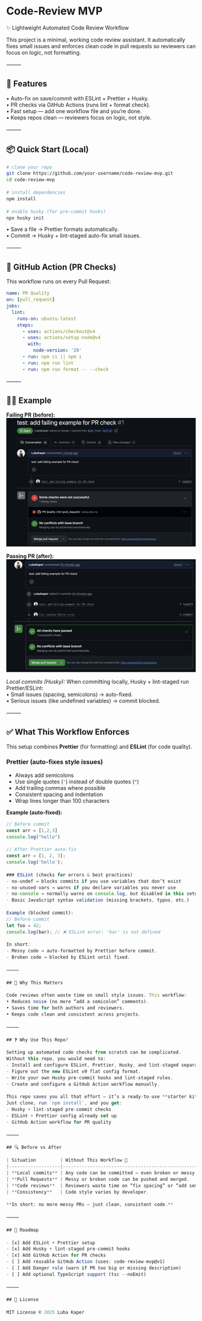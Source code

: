 # Code-Review MVP

✨ Lightweight Automated Code Review Workflow

This project is a minimal, working code review assistant. It automatically fixes small issues and enforces clean code in pull requests so reviewers can focus on logic, not formatting.

⸻

## 🚀 Features

• Auto-fix on save/commit with ESLint + Prettier + Husky.  
• PR checks via GitHub Actions (runs lint + format check).  
• Fast setup — add one workflow file and you’re done.  
• Keeps repos clean — reviewers focus on logic, not style.

⸻

## 📦 Quick Start (Local)

```bash
# clone your repo
git clone https://github.com/your-username/code-review-mvp.git
cd code-review-mvp

# install dependencies
npm install

# enable husky (for pre-commit hooks)
npx husky init
```

• Save a file → Prettier formats automatically.  
• Commit → Husky + lint-staged auto-fix small issues.

⸻

## 🔄 GitHub Action (PR Checks)

This workflow runs on every Pull Request:

```yaml
name: PR Quality
on: [pull_request]
jobs:
  lint:
    runs-on: ubuntu-latest
    steps:
      - uses: actions/checkout@v4
      - uses: actions/setup-node@v4
        with:
          node-version: '20'
      - run: npm ci || npm i
      - run: npm run lint
      - run: npm run format -- --check
```

⸻

## 🧑‍💻 Example

**Failing PR (before):**  
![PR failing](docs/pr-fail.png)

**Passing PR (after):**  
![PR passing](docs/pr-pass.png)

_Local commits (Husky):_ When committing locally, Husky + lint-staged run Prettier/ESLint:  
• Small issues (spacing, semicolons) → auto-fixed.  
• Serious issues (like undefined variables) → commit blocked.

⸻

## ✅ What This Workflow Enforces

This setup combines **Prettier** (for formatting) and **ESLint** (for code quality).

### Prettier (auto-fixes style issues)

- Always add semicolons
- Use single quotes (`'`) instead of double quotes (`"`)
- Add trailing commas where possible
- Consistent spacing and indentation
- Wrap lines longer than 100 characters

**Example (auto-fixed):**

```js
// Before commit
const arr = [1,2,3]
console.log("hello")

// After Prettier auto-fix
const arr = [1, 2, 3];
console.log('hello');

### ESLint (checks for errors & best practices)
- no-undef → blocks commits if you use variables that don’t exist
- no-unused-vars → warns if you declare variables you never use
- no-console → normally warns on console.log, but disabled in this setup
- Basic JavaScript syntax validation (missing brackets, typos, etc.)

Example (blocked commit):
// Before commit
let foo = 42;
console.log(bar); // ❌ ESLint error: 'bar' is not defined

In short:
- Messy code → auto-formatted by Prettier before commit.
- Broken code → blocked by ESLint until fixed.

⸻

## 🎯 Why This Matters

Code reviews often waste time on small style issues. This workflow:
• Reduces noise (no more “add a semicolon” comments).
• Saves time for both authors and reviewers.
• Keeps code clean and consistent across projects.

⸻

## ❓ Why Use This Repo?

Setting up automated code checks from scratch can be complicated.
Without this repo, you would need to:
- Install and configure ESLint, Prettier, Husky, and lint-staged separately.
- Figure out the new ESLint v9 flat config format.
- Write your own Husky pre-commit hooks and lint-staged rules.
- Create and configure a GitHub Action workflow manually.

This repo saves you all that effort — it’s a ready-to-use **starter kit**.
Just clone, run `npm install`, and you get:
- Husky + lint-staged pre-commit checks
- ESLint + Prettier config already set up
- GitHub Action workflow for PR quality

⸻

## 🔍 Before vs After

| Situation         | Without This Workflow 😬                          | With This Workflow 🚀                                     |
|-------------------|--------------------------------------------------|----------------------------------------------------------|
| **Local commits** | Any code can be committed — even broken or messy. | Husky + lint-staged run Prettier/ESLint → auto-fix small issues, block bad commits. |
| **Pull Requests** | Messy or broken code can be pushed and merged.    | GitHub Action runs lint + format checks → PRs must pass before merging. |
| **Code reviews**  | Reviewers waste time on “fix spacing” or “add semicolon” comments. | Reviewers focus on logic and design, not style issues.    |
| **Consistency**   | Code style varies by developer.                   | Prettier + ESLint enforce the same rules everywhere.      |

**In short: no more messy PRs — just clean, consistent code.**

⸻

## 📌 Roadmap

- [x] Add ESLint + Prettier setup
- [x] Add Husky + lint-staged pre-commit hooks
- [x] Add GitHub Action for PR checks
- [ ] Add reusable GitHub Action (uses: code-review-mvp@v1)
- [ ] Add Danger rule (warn if PR too big or missing description)
- [ ] Add optional TypeScript support (tsc --noEmit)

⸻

## 📄 License

MIT License © 2025 Luba Kaper
```
